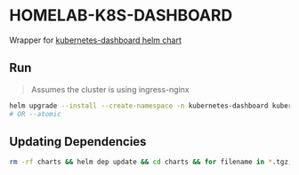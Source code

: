 # HOMELAB-K8S-DASHBOARD

Wrapper for [kubernetes-dashboard helm chart](https://artifacthub.io/packages/helm/k8s-dashboard/kubernetes-dashboard)

## Run

> Assumes the cluster is using ingress-nginx

```sh
helm upgrade --install --create-namespace -n kubernetes-dashboard kubernetes-dashboard . --wait --wait-for-jobs --timeout 3m
# OR --atomic
```

## Updating Dependencies

```sh
rm -rf charts && helm dep update && cd charts && for filename in *.tgz; do tar -xf "$filename" && rm -f "$filename"; done; cd ..
```
